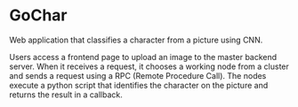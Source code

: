 # GoChar
Web application that classifies a character from a picture using CNN.

Users access a frontend page to upload an image to the master backend server. When it receives a request, it chooses a working node from a cluster and sends a request using a RPC (Remote Procedure Call). The nodes execute a python script that identifies the character on the picture and returns the result in a callback.
